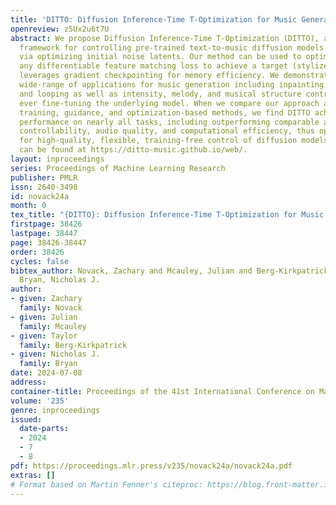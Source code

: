 ```yaml
---
title: 'DITTO: Diffusion Inference-Time T-Optimization for Music Generation'
openreview: z5Ux2u6t7U
abstract: We propose Diffusion Inference-Time T-Optimization (DITTO), a general-purpose
  framework for controlling pre-trained text-to-music diffusion models at inference-time
  via optimizing initial noise latents. Our method can be used to optimize through
  any differentiable feature matching loss to achieve a target (stylized) output and
  leverages gradient checkpointing for memory efficiency. We demonstrate a surprisingly
  wide-range of applications for music generation including inpainting, outpainting,
  and looping as well as intensity, melody, and musical structure control – all without
  ever fine-tuning the underlying model. When we compare our approach against related
  training, guidance, and optimization-based methods, we find DITTO achieves state-of-the-art
  performance on nearly all tasks, including outperforming comparable approaches on
  controllability, audio quality, and computational efficiency, thus opening the door
  for high-quality, flexible, training-free control of diffusion models. Sound examples
  can be found at https://ditto-music.github.io/web/.
layout: inproceedings
series: Proceedings of Machine Learning Research
publisher: PMLR
issn: 2640-3498
id: novack24a
month: 0
tex_title: "{DITTO}: Diffusion Inference-Time T-Optimization for Music Generation"
firstpage: 38426
lastpage: 38447
page: 38426-38447
order: 38426
cycles: false
bibtex_author: Novack, Zachary and Mcauley, Julian and Berg-Kirkpatrick, Taylor and
  Bryan, Nicholas J.
author:
- given: Zachary
  family: Novack
- given: Julian
  family: Mcauley
- given: Taylor
  family: Berg-Kirkpatrick
- given: Nicholas J.
  family: Bryan
date: 2024-07-08
address:
container-title: Proceedings of the 41st International Conference on Machine Learning
volume: '235'
genre: inproceedings
issued:
  date-parts:
  - 2024
  - 7
  - 8
pdf: https://proceedings.mlr.press/v235/novack24a/novack24a.pdf
extras: []
# Format based on Martin Fenner's citeproc: https://blog.front-matter.io/posts/citeproc-yaml-for-bibliographies/
---
```

